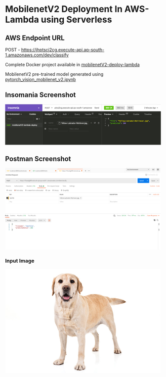 # MobilenetV2 Deployment In AWS-Lambda using Serverless



## AWS Endpoint URL

 POST - https://jhptscj2cg.execute-api.ap-south-1.amazonaws.com/dev/classify

Complete Docker project available in [mobilenetV2-deploy-lambda](mobilenetV2-deploy-lambda)

MobilenetV2 pre-trained model generated using [pytorch_vision_mobilenet_v2.ipynb](pytorch_vision_mobilenet_v2.ipynb)

## Insomania Screenshot

![Insomania Screenshot](test-samples/Insomania_Screenshot.png)


## Postman Screenshot

![Postman Screenshot](test-samples/eva4p2-postman-208-success.png)

### Input Image

<img src="test-samples/Yellow-Labrador-Retriever.jpg" alt="Yellow-Labrador-Retriever" style="zoom:70%;" />









